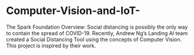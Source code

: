 # Computer-Vision-and-IoT-
The Spark Foundation
Overview:
Social distancing is possibly the only way to contain the spread of COVID-19. Recently, Andrew Ng’s Landing AI team created a Social Distancing Tool using the concepts of Computer Vision. This project is inspired by their work.
